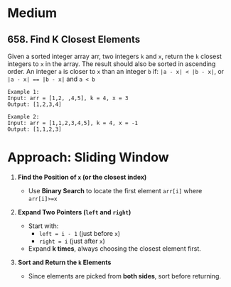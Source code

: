 # Medium
## 658. Find K Closest Elements
Given a sorted integer array arr, two integers `k` and `x`, return the `k` closest integers to `x` in the array. The result should also be sorted in ascending order.
An integer `a` is closer to `x` than an integer `b` if:
`|a - x| < |b - x|`, or
`|a - x| == |b - x|` and `a < b`
 
```
Example 1:
Input: arr = [1,2, ,4,5], k = 4, x = 3
Output: [1,2,3,4]

Example 2:
Input: arr = [1,1,2,3,4,5], k = 4, x = -1
Output: [1,1,2,3]
```

# **Approach: Sliding Window**
1. **Find the Position of `x` (or the closest index)**
   - Use **Binary Search** to locate the first element `arr[i]` where `arr[i]>=x`
2. **Expand Two Pointers (`left` and `right`)**
   - Start with:
     - `left = i - 1` (just before `x`)
     - `right = i` (just after `x`)
   - Expand **k times**, always choosing the closest element first.

3. **Sort and Return the `k` Elements**
   - Since elements are picked from **both sides**, sort before returning.
